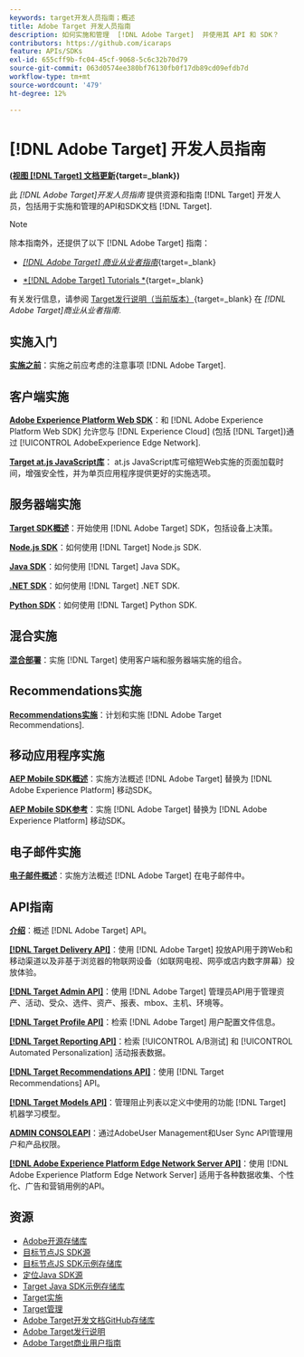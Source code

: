 ```yaml
---
keywords: target开发人员指南；概述
title: Adobe Target 开发人员指南
description: 如何实施和管理  [!DNL Adobe Target]  并使用其 API 和 SDK？
contributors: https://github.com/icaraps
feature: APIs/SDKs
exl-id: 655cff9b-fc04-45cf-9068-5c6c32b70d79
source-git-commit: 063d0574ee380bf76130fb0f17db89cd09efdb7d
workflow-type: tm+mt
source-wordcount: '479'
ht-degree: 12%

---
```


# [!DNL Adobe Target] 开发人员指南

**([视图 [!DNL Target] 文档更新](https://experienceleague.adobe.com/docs/target/using/release-notes/doc-change.html){target=_blank})**

此 *[!DNL Adobe Target]开发人员指南* 提供资源和指南 [!DNL Target] 开发人员，包括用于实施和管理的API和SDK文档 [!DNL Target].

>[!NOTE]
>
>除本指南外，还提供了以下 [!DNL Adobe Target] 指南：
>
>* [*[!DNL Adobe Target] 商业从业者指南&#x200B;*](https://experienceleague.adobe.com/docs/target/using/target-home.html?lang=zh-Hans){target=_blank}
>
>* [*[!DNL Adobe Target] Tutorials *](https://experienceleague.adobe.com/docs/target-learn/tutorials/overview.html?lang=zh-Hans){target=_blank}
>
>有关发行信息，请参阅 [Target发行说明（当前版本）](https://experienceleague.adobe.com/docs/target/using/release-notes/release-notes.html){target=_blank} 在 *[!DNL Adobe Target]商业从业者指南*.

## 实施入门

**[实施之前](/help/dev/before-implement/considerations-before-you-implement-target.md)**：实施之前应考虑的注意事项 [!DNL Adobe Target].

## 客户端实施

[**Adobe Experience Platform Web SDK**](/help/dev/implement/client-side/aep-web-sdk.md)：和 [!DNL Adobe Experience Platform Web SDK] 允许您与 [!DNL Experience Cloud] (包括 [!DNL Target])通过 [!UICONTROL AdobeExperience Edge Network].

[**Target at.js JavaScript库**](/help/dev/implement/client-side/overview.md)： at.js JavaScript库可缩短Web实施的页面加载时间，增强安全性，并为单页应用程序提供更好的实施选项。

## 服务器端实施

[**Target SDK概述**](implement/server-side/server-side-overview.md)：开始使用 [!DNL Adobe Target] SDK，包括设备上决策。

[**Node.js SDK**](implement/server-side/node-js/overview.md)：如何使用 [!DNL Target] Node.js SDK.

[**Java SDK**](implement/server-side/java/overview.md)：如何使用 [!DNL Target] Java SDK。

[**.NET SDK**](implement/server-side/net/overview.md)：如何使用 [!DNL Target] .NET SDK.

[**Python SDK**](implement/server-side/python/overview.md)：如何使用 [!DNL Target] Python SDK.

## 混合实施

[**混合部署**](implement/hybrid/hybrid-overview.md)：实施 [!DNL Target] 使用客户端和服务器端实施的组合。

## Recommendations实施

[**Recommendations实施**](implement/recommendations/recommendations.md)：计划和实施 [!DNL Adobe Target Recommendations].

## 移动应用程序实施

[**AEP Mobile SDK概述**](implement/mobile/overview.md)：实施方法概述 [!DNL Adobe Target] 替换为 [!DNL Adobe Experience Platform] 移动SDK。

[**AEP Mobile SDK参考**](https://developer.adobe.com/client-sdks/documentation/)：实施 [!DNL Adobe Target] 替换为 [!DNL Adobe Experience Platform] 移动SDK。

## 电子邮件实施

[**电子邮件概述**](implement/email/overview.md)：实施方法概述 [!DNL Adobe Target] 在电子邮件中。

## API指南

[**介绍**](before-administer/target-api-overview.md)：概述 [!DNL Adobe Target] API。

[**[!DNL Target Delivery API]**](/help/dev/implement/delivery-api/overview.md)：使用 [!DNL Adobe Target] 投放API用于跨Web和移动渠道以及非基于浏览器的物联网设备（如联网电视、网亭或店内数字屏幕）投放体验。

[**[!DNL Target Admin API]**](administer/admin-api/admin-api-overview-new.md)：使用 [!DNL Adobe Target] 管理员API用于管理资产、活动、受众、选件、资产、报表、mbox、主机、环境等。

[**[!DNL Target Profile API]**](https://developers.adobetarget.com/api/#profiles)：检索 [!DNL Adobe Target] 用户配置文件信息。

[**[!DNL Target Reporting API]**](https://developer.adobe.com/target/administer/admin-api/#tag/Reports)：检索 [!UICONTROL A/B测试] 和 [!UICONTROL Automated Personalization] 活动报表数据。

[**[!DNL Target Recommendations API]**](http://developers.adobetarget.com/api/recommendations/)：使用 [!DNL Target Recommendations] API。

[**[!DNL Target Models API]**](administer/models-api/models-api-overview.md)：管理阻止列表以定义中使用的功能 [!DNL Target] 机器学习模型。

[**ADMIN CONSOLEAPI**](https://developer.adobe.com/umapi/)：通过AdobeUser Management和User Sync API管理用户和产品权限。

[**[!DNL Adobe Experience Platform Edge Network Server API]**](https://experienceleague.adobe.com/docs/experience-platform/edge-network-server-api/overview.html)：使用 [!DNL Adobe Experience Platform Edge Network Server] 适用于各种数据收集、个性化、广告和营销用例的API。

## 资源

* [Adobe开源存储库](https://github.com/adobe)
* [目标节点JS SDK源](https://github.com/adobe/target-nodejs-sdk)
* [目标节点JS SDK示例存储库](https://github.com/adobe/target-nodejs-sdk-samples)
* [定位Java SDK源](https://github.com/adobe/target-java-sdk)
* [Target Java SDK示例存储库](https://github.com/adobe/target-java-sdk-samples)
* [Target实施](./before-implement/prepare-to-implement-target.md)
* [Target管理](./before-administer/target-api-overview.md)
* [Adobe Target开发文档GitHub存储库](https://github.com/AdobeDocs/target-developers)
* [Adobe Target发行说明](https://experienceleague.adobe.com/docs/target/using/release-notes/release-notes.html)
* [Adobe Target商业用户指南](https://experienceleague.adobe.com/docs/target/using/target-home.html?lang=zh-Hans)

